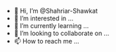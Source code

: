 - 👋 Hi, I’m @Shahriar-Shawkat
- 👀 I’m interested in ...
- 🌱 I’m currently learning ...
- 💞️ I’m looking to collaborate on ...
- 📫 How to reach me ...

<!---
Shahriar-Shawkat/Shahriar-Shawkat is a ✨ special ✨ repository because its `README.md` (this file) appears on your GitHub profile.
You can click the Preview link to take a look at your changes.
--->
